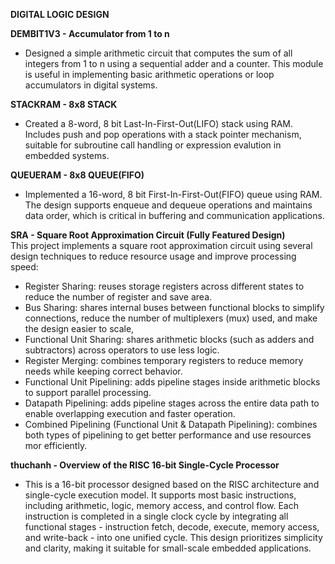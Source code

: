 **DIGITAL LOGIC DESIGN**

**DEMBIT1V3 - Accumulator from 1 to n**
* Designed a simple arithmetic circuit that computes the sum of all integers from 1 to n using a sequential adder and a counter. This module is useful in implementing basic arithmetic operations or loop accumulators in digital systems.


**STACKRAM - 8x8 STACK**
* Created a 8-word, 8 bit Last-In-First-Out(LIFO) stack using RAM. Includes push and pop operations with a stack pointer mechanism, suitable for subroutine call handling or expression evalution in embedded systems.


**QUEUERAM - 8x8 QUEUE(FIFO)**  
* Implemented a 16-word, 8 bit First-In-First-Out(FIFO) queue using RAM. The design supports enqueue and dequeue operations and maintains data order, which is critical in buffering and communication applications.


**SRA - Square Root Approximation Circuit (Fully Featured Design)**  
This project implements a square root approximation circuit using several design techniques to reduce resource usage and improve processing speed:
 * Register Sharing: reuses storage registers across different states to reduce the number of register and save area.
 * Bus Sharing: shares internal buses between functional blocks to simplify connections, reduce the number of multiplexers (mux) used, and make the design easier to scale,
 * Functional Unit Sharing: shares arithmetic blocks (such as adders and subtractors) across operators to use less logic.
 * Register Merging: combines temporary registers to reduce memory needs while keeping correct behavior.
 * Functional Unit Pipelining: adds pipeline stages inside arithmetic blocks to support parallel processing.
 * Datapath Pipelining: adds pipeline stages across the entire data path to enable overlapping execution and faster operation.
 * Combined Pipelining (Functional Unit & Datapath Pipelining): combines both types of pipelining to get better performance and use resources mor efficiently.


**thuchanh - Overview of the RISC 16-bit Single-Cycle Processor**  
* This is a 16-bit processor designed based on the RISC architecture and single-cycle execution model. It supports most basic instructions, including arithmetic, logic, memory access, and control flow. Each instruction is completed in a single clock cycle by integrating all functional stages - instruction fetch, decode, execute, memory access, and write-back - into one unified cycle. This design prioritizes simplicity and clarity, making it suitable for small-scale embedded applications.

